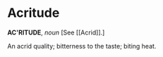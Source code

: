 # Acritude

**AC'RITUDE**, _noun_ \[See [[Acrid]].\]

An acrid quality; bitterness to the taste; biting heat.